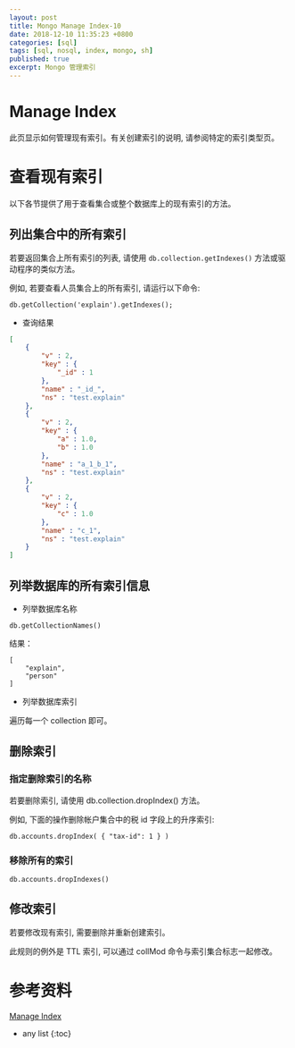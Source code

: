 ```yaml
---
layout: post
title: Mongo Manage Index-10
date: 2018-12-10 11:35:23 +0800
categories: [sql]
tags: [sql, nosql, index, mongo, sh]
published: true
excerpt: Mongo 管理索引
---
```


# Manage Index

此页显示如何管理现有索引。有关创建索引的说明, 请参阅特定的索引类型页。

# 查看现有索引

以下各节提供了用于查看集合或整个数据库上的现有索引的方法。

## 列出集合中的所有索引

若要返回集合上所有索引的列表, 请使用 `db.collection.getIndexes()` 方法或驱动程序的类似方法。

例如, 若要查看人员集合上的所有索引, 请运行以下命令:

```
db.getCollection('explain').getIndexes();
```

- 查询结果

```json
[
    {
        "v" : 2,
        "key" : {
            "_id" : 1
        },
        "name" : "_id_",
        "ns" : "test.explain"
    },
    {
        "v" : 2,
        "key" : {
            "a" : 1.0,
            "b" : 1.0
        },
        "name" : "a_1_b_1",
        "ns" : "test.explain"
    },
    {
        "v" : 2,
        "key" : {
            "c" : 1.0
        },
        "name" : "c_1",
        "ns" : "test.explain"
    }
]
```

## 列举数据库的所有索引信息

- 列举数据库名称

`db.getCollectionNames()`

结果：

```
[
    "explain",
    "person"
]
```

- 列举数据库索引

遍历每一个 collection 即可。

## 删除索引

### 指定删除索引的名称

若要删除索引, 请使用 db.collection.dropIndex() 方法。

例如, 下面的操作删除帐户集合中的税 id 字段上的升序索引:

```
db.accounts.dropIndex( { "tax-id": 1 } )
```

### 移除所有的索引

```
db.accounts.dropIndexes()
```

## 修改索引

若要修改现有索引, 需要删除并重新创建索引。

此规则的例外是 TTL 索引, 可以通过 collMod 命令与索引集合标志一起修改。

# 参考资料

[Manage Index](https://docs.mongodb.com/manual/tutorial/manage-indexes/)

* any list
{:toc}